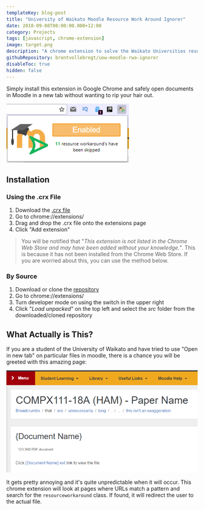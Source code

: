 ```yaml
---
templateKey: blog-post
title: "University of Waikato Moodle Resource Work Around Ignorer"
date: 2018-09-08T00:00:00.000+12:00
category: Projects
tags: [javascript, chrome-extension]
image: target.png
description: "A chrome extension to solve the Waikato Universities resource work around in Moodle."
githubRepository: brentvollebregt/uow-moodle-rwa-ignorer
disableToc: true
hidden: false
---
```


Simply install this extension in Google Chrome and safely open documents in Moodle in a new tab without wanting to rip your hair out.

![Extension Popup](extension-popup.png)

## Installation

### Using the .crx File

1. Download the [.crx file](https://github.com/brentvollebregt/uow-moodle-rwa-ignorer/raw/master/uow-moodle-rwa-ignorer.crx)
2. Go to chrome://extensions/
3. Drag and drop the .crx file onto the extensions page
4. Click "Add extension"

> You will be notified that "_This extension is not listed in the Chrome Web Store and may have been added without your knowledge._". This is because it has not been installed from the Chrome Web Store. If you are worried about this, you can use the method below.

### By Source

1. Download or clone the [repository](https://github.com/brentvollebregt/uow-moodle-rwa-ignorer)
2. Go to chrome://extensions/
3. Turn developer mode on using the switch in the upper right
4. Click "_Load unpacked_" on the top left and select the _src_ folder from the downloaded/cloned repository

## What Actually is This?

If you are a student of the University of Waikato and have tried to use "Open in new tab" on particular files in moodle, there is a chance you will be greeted with this amazing page:

![Extension Popup](target.png)

It gets pretty annoying and it's quite unpredictable when it will occur. This chrome extension will look at pages where URLs match a pattern and search for the `resourceworkaround` class. If found, it will redirect the user to the actual file.
